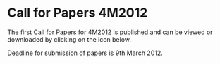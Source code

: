 # Call for Papers 4M2012

The first Call for Papers for 4M2012 is published and can be viewed or downloaded by clicking on the icon below.
<!--break-->
Deadline for submission of papers is 9th March 2012.